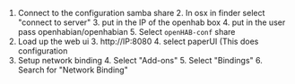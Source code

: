 
1. Connect to the configuration samba share
	2. In osx in finder select "connect to server"
	3. put in the IP of the openhab box
	4. put in the user pass openhabian/openhabian
	5. Select `openHAB-conf` share
2. Load up the web ui
	3. http://IP:8080
	4. select paperUI (This does configuration
3. Setup network binding
	4. Select "Add-ons"
	5. Select "Bindings"
	6. Search for "Network Binding"

<!--stackedit_data:
eyJoaXN0b3J5IjpbLTE5MzIzNTIzNzYsODY5Mjc1Mzk3LDczMD
k5ODExNl19
-->